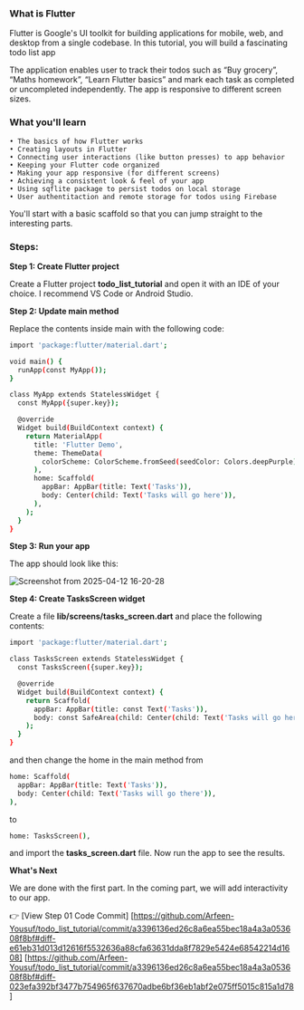 ### What is Flutter

Flutter is Google's UI toolkit for building applications for mobile, web, and desktop from a single codebase. In this tutorial, you will build a fascinating todo list app

The application enables user to track their todos such as “Buy grocery”, “Maths homework”, “Learn Flutter basics” and mark each task as completed or uncompleted independently. The app is responsive to different screen sizes.

### What you'll learn

    • The basics of how Flutter works
    • Creating layouts in Flutter
    • Connecting user interactions (like button presses) to app behavior
    • Keeping your Flutter code organized
    • Making your app responsive (for different screens)
    • Achieving a consistent look & feel of your app
    • Using sqflite package to persist todos on local storage
    • User authentitaction and remote storage for todos using Firebase

You'll start with a basic scaffold so that you can jump straight to the interesting parts.

### Steps:

**Step 1: Create Flutter project**

Create a Flutter project **todo_list_tutorial** and open it with an IDE of your choice. I recommend VS Code or Android Studio.

**Step 2: Update main method**

Replace the contents inside main with the following code:

```bash
import 'package:flutter/material.dart';

void main() {
  runApp(const MyApp());
}

class MyApp extends StatelessWidget {
  const MyApp({super.key});

  @override
  Widget build(BuildContext context) {
    return MaterialApp(
      title: 'Flutter Demo',
      theme: ThemeData(
        colorScheme: ColorScheme.fromSeed(seedColor: Colors.deepPurple),
      ),
      home: Scaffold(
        appBar: AppBar(title: Text('Tasks')),
        body: Center(child: Text('Tasks will go here')),
      ),
    );
  }
}
```

**Step 3: Run your app**

The app should look like this:

![Screenshot from 2025-04-12 16-20-28](https://github.com/user-attachments/assets/d58b1998-f2bf-4854-9be5-53596c24cd37)

**Step 4: Create TasksScreen widget**

Create a file **lib/screens/tasks_screen.dart** and place the following contents:

```bash
import 'package:flutter/material.dart';

class TasksScreen extends StatelessWidget {
  const TasksScreen({super.key});

  @override
  Widget build(BuildContext context) {
    return Scaffold(
      appBar: AppBar(title: const Text('Tasks')),
      body: const SafeArea(child: Center(child: Text('Tasks will go here'))),
    );
  }
}
```

and then change the home in the main method from

```bash
home: Scaffold(
  appBar: AppBar(title: Text('Tasks')),
  body: Center(child: Text('Tasks will go there')),
),
```

to

```bash
home: TasksScreen(),
```

and import the **tasks_screen.dart** file. Now run the app to see the results.

**What's Next**

We are done with the first part. In the coming part, we will add interactivity to our app.

👉 [View Step 01 Code Commit]
[https://github.com/Arfeen-Yousuf/todo_list_tutorial/commit/a3396136ed26c8a6ea55bec18a4a3a053608f8bf#diff-e61eb31d013d12616f5532636a88cfa63631dda8f7829e5424e68542214d1608]
[https://github.com/Arfeen-Yousuf/todo_list_tutorial/commit/a3396136ed26c8a6ea55bec18a4a3a053608f8bf#diff-023efa392bf3477b754965f637670adbe6bf36eb1abf2e075ff5015c815a1d78]
